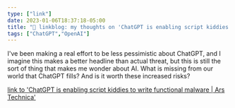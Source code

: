 ```yaml
---
type: ["link"]
date: 2023-01-06T18:37:18-05:00
title: "🔗 linkblog: my thoughts on 'ChatGPT is enabling script kiddies to write functional malware | Ars Technica'"
tags: ["ChatGPT","OpenAI"]
---
```

I've been making a real effort to be less pessimistic about ChatGPT, and I imagine this makes a better headline than actual threat, but this is still the sort of thing that makes me wonder about AI. What is missing from our world that ChatGPT fills? And is it worth these increased risks?  
 

[link to 'ChatGPT is enabling script kiddies to write functional malware | Ars Technica'](https://arstechnica.com/information-technology/2023/01/chatgpt-is-enabling-script-kiddies-to-write-functional-malware/)
